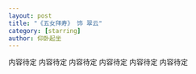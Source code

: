 ```yaml
---
layout: post
title: "《五女拜寿》 饰 翠云"
category: [starring]
author: 仰卧起坐
---
```


内容待定
内容待定
内容待定
内容待定
内容待定
内容待定
